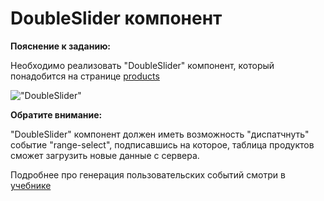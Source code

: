 # DoubleSlider компонент 

**Пояснение к заданию:**

Необходимо реализовать "DoubleSlider" компонент, который понадобится на странице 
[products](https://course-js.javascript.ru/products)

!["DoubleSlider"](double-slider.gif)

**Обратите внимание:** 

"DoubleSlider" компонент должен иметь возможность "диспатчнуть" событие
"range-select", подписавшись на которое, таблица продуктов сможет загрузить
новые данные с сервера.

Подробнее про генерация пользовательских событий смотри в [учебнике](https://learn.javascript.ru/dispatch-events)
